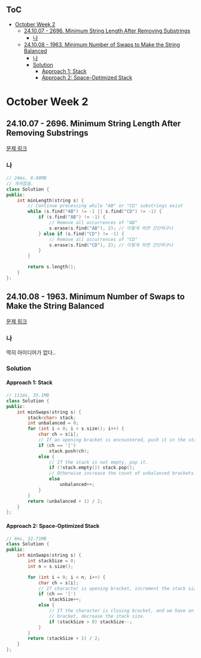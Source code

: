 ## ToC
- [October Week 2](#october-week-2)
  - [24.10.07 - 2696. Minimum String Length After Removing Substrings](#241007---2696-minimum-string-length-after-removing-substrings)
    - [나](#나)
  - [24.10.08 - 1963. Minimum Number of Swaps to Make the String Balanced](#241008---1963-minimum-number-of-swaps-to-make-the-string-balanced)
    - [나](#나-1)
    - [Solution](#solution)
      - [Approach 1: Stack](#approach-1-stack)
      - [Approach 2: Space-Optimized Stack](#approach-2-space-optimized-stack)

# October Week 2
## 24.10.07 - 2696. Minimum String Length After Removing Substrings
[문제 링크](https://leetcode.com/problems/minimum-string-length-after-removing-substrings/description/?envType=daily-question&envId=2024-10-07)

### 나
```cpp
// 24ms, 9.98MB
// 개귀찮음.
class Solution {
public:
    int minLength(string s) {
        // Continue processing while "AB" or "CD" substrings exist
        while (s.find("AB") != -1 || s.find("CD") != -1) {
            if (s.find("AB") != -1) {
                // Remove all occurrences of "AB"
                s.erase(s.find("AB"), 2); // 이렇게 하면 간단하구나
            } else if (s.find("CD") != -1) {
                // Remove all occurrences of "CD"
                s.erase(s.find("CD"), 2); // 이렇게 하면 간단하구나
            }
        }

        return s.length();
    }
};
```


## 24.10.08 - 1963. Minimum Number of Swaps to Make the String Balanced
[문제 링크](https://leetcode.com/problems/minimum-number-of-swaps-to-make-the-string-balanced/description/?envType=daily-question&envId=2024-10-08)

### 나
딱히 아이디어가 없다..

### Solution
#### Approach 1: Stack
```cpp
// 111ms, 35.1MB
class Solution {
public:
    int minSwaps(string s) {
        stack<char> stack;
        int unbalanced = 0;
        for (int i = 0; i < s.size(); i++) {
            char ch = s[i];
            // If an opening bracket is encountered, push it in the stack.
            if (ch == '[')
                stack.push(ch);
            else {
                // If the stack is not empty, pop it.
                if (!stack.empty()) stack.pop();
                // Otherwise increase the count of unbalanced brackets.
                else
                    unbalanced++;
            }
        }
        return (unbalanced + 1) / 2;
    }
};
```

#### Approach 2: Space-Optimized Stack
```cpp
// 8ms, 32.71MB
class Solution {
public:
    int minSwaps(string s) {
        int stackSize = 0;
        int n = s.size();

        for (int i = 0; i < n; i++) {
            char ch = s[i];
            // If character is opening bracket, increment the stack size.
            if (ch == '[')
                stackSize++;
            else {
                // If the character is closing bracket, and we have an opening
                // bracket, decrease the stack size.
                if (stackSize > 0) stackSize--;
            }
        }
        return (stackSize + 1) / 2;
    }
};
```